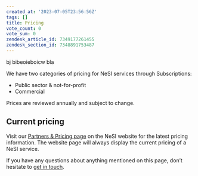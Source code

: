 ```yaml
---
created_at: '2023-07-05T23:56:56Z'
tags: []
title: Pricing
vote_count: 0
vote_sum: 0
zendesk_article_id: 7349177261455
zendesk_section_id: 7348891753487
---
```


bj bibeoieboicw bla 

We have two categories of pricing for NeSI services through
Subscriptions:

- Public sector & not-for-profit
- Commercial

Prices are reviewed annually and subject to change.

## Current pricing

Visit our [Partners & Pricing
page](https://www.nesi.org.nz/community/partners-pricing#subscriptions) on
the NeSI website for the latest pricing information. The website page
will always display the current pricing of a NeSI service.

If you have any questions about anything mentioned on this page, don’t
hesitate to [get in touch](mailto:info@nesi.org.nz).
